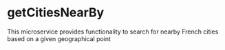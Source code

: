 # getCitiesNearBy
This microservice provides functionality to search for nearby French cities based on a given geographical point
